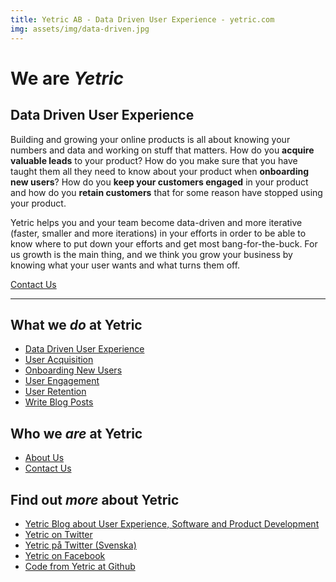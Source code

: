 ```yaml
---
title: Yetric AB - Data Driven User Experience - yetric.com
img: assets/img/data-driven.jpg
---
```


<h1 class="maintitle">We are <em>Yetric</em></h1>

<h2 class="subtitle">Data Driven User Experience</h2>
<!--img-->
<p class="lead">Building and growing your online products is all about knowing your numbers and data and working on stuff that matters. How do you <strong>acquire valuable leads</strong> to your product? How do you make sure that you have taught them all they need to know about your product when <strong>onboarding new users</strong>? How do you <strong>keep your customers engaged</strong> in your product and how do you <strong>retain customers</strong> that for some reason have stopped using your product.</p>

Yetric helps you and your team become data-driven and more iterative (faster, smaller and more iterations) in your efforts in order to be able to know where to put down your efforts and get most bang-for-the-buck. For us growth is the main thing, and we think you grow your business by knowing what your user wants and what turns them off.

<a href="/contact" class="btn">Contact Us</a>

---

## What we _do_ at Yetric

-   [Data Driven User Experience](/user-experience)
-   [User Acquisition](/acquisition)
-   [Onboarding New Users](/onboarding)
-   [User Engagement](/engagement)
-   [User Retention](/retention)
-   [Write Blog Posts](/posts)

## Who we _are_ at Yetric

-   [About Us](/about)
-   [Contact Us](/contact)

## Find out _more_ about Yetric

-   [Yetric Blog about User Experience, Software and Product Development](https://yetric.com)
-   [Yetric on Twitter](https://twitter.com/yetriccom)
-   [Yetric på Twitter (Svenska)](https://twitter.com/yetricab)
-   [Yetric on Facebook](https://www.facebook.com/yetricapp)
-   [Code from Yetric at Github](https://github.com/yetric)

